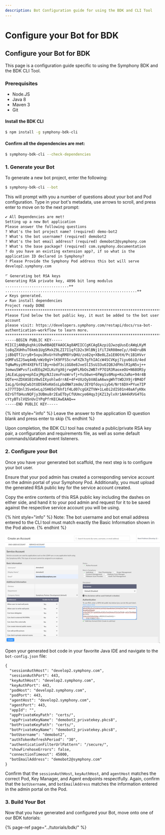 ```yaml
---
description: Bot Configuration guide for using the BDK and CLI Tool
---
```


# Configure your Bot for BDK

## Configure your Bot for BDK

This page is a configuration guide specific to using the Symphony BDK and the BDK CLI Tool.

### Prerequisites

* Node.JS
* Java 8
* Maven 3
* Git

#### Install the BDK CLI

```bash
$ npm install -g symphony-bdk-cli
```

#### Confirm all the dependencies are met:

```bash
$ symphony-bdk-cli --check-dependencies
```

### 1.  Generate your Bot

To generate a new bot project, enter the following:

```bash
$ symphony-bdk-cli --bot
```

This will prompt with you a number of questions about your bot and Pod configuration. Type in your bot's metadata, use arrows to scroll, and press enter to move on to the next prompt:

```text
✔ All Dependencies are met!
Setting up a new Bot application
Please answer the following questions
? What's the bot project name? (required) demo-bot2
? What's the bot username? (required) demobot2
? What's the bot email address? (required) demobot2@symphony.com
? What's the base package? (required) com.symphony.documentation
? do you have an existing extension app?, if so what is the application ID declared in Symphony? 
? Please Provide the Symphony Pod address this bot will serve develop2.symphony.com

⠋ Generating bot RSA keys
Generating RSA private key, 4096 bit long modulus
.............................++
............................................................++
✔ Keys generated.
✔ Ran install dependencies
Project ready DONE
********************************************************************************************
Please find below the bot public key, it must be added to the bot user account
please visit: https://developers.symphony.com/restapi/docs/rsa-bot-authentication-workflow to learn more.
********************************************************************************************
-----BEGIN PUBLIC KEY-----
MIICIjANBgkqhkiG9w0BAQEFAAOCAg8AMIICCgKCAgEAzpiQJwzqUusEcAWqLKyM
lo8qZXUHhuT6kmb1UgSMxkZ9LZI7I1qfCD2v3HlBNj1fiTJkR08meCy//04DruBN
jiBbQTfJzryB+5xpu3RvUrhVhqRM8YsQHU/zo82q+XBe0LZa1E0OtH/Pc1B1HVvr
oOMFuSZJSwq4mB/eWz0gV+lK9FFS5crwFXZk7gfhIACcW4SCVKpj7iyu66iO/4ed
TqNwMsyiMY4XEFkfIlBy+nbdf3ciGG8e8JxeSlI5sU33u6IQ8JdFHslR1pN5vj++
3omwuSWPvsfixdEEq2HILKuYgX6jrwgWFLRbOs2WB7rP7O1R3RaoxeOU+N68ORSy
jALEaLppq+ephIajMgzNJJzmvFnoWrvfj+YuS6wn+6FWgSs6Mop+KoJaRo+94r4B
UQTe+nZDXASB1V0wSIXyohlwdrrAE+4F+UXzOybVAEaA6wxgWhTtWDJX9jrBM4Df
IaLg/Gn9qCwb3tUDSkRxKmSsLpbdNW7zmdm/JEYQfdoysiyb4/Nrt6DX+PYue7IP
xJ77TIQnl3SvmSeLqJSH65d76hf1f4Ld07cgGXZTVW+1LeDi2dIS01n40aAfyKNx
OZrGTfbHusNQFjy3UBmu8r2EaETbyCfUUmcye6Hqy3jKZ13ylvXr1AH4kRVG4TGs
cYtyBTslVQ5nUvIYPqPfrKECAwEAAQ==
-----END PUBLIC KEY-----
```

{% hint style="info" %}
Leave the answer to the application ID question blank and press enter to skip
{% endhint %}

Upon completion, the BDK CLI tool has created a public/private RSA key pair, a configuration and requirements file, as well as some default commands/datafeed event listeners.

### 2. Configure your Bot

Once you have your generated bot scaffold, the next step is to configure your bot user.

Ensure that your pod admin has created a corresponding service account on the admin portal of your Symphony Pod. Additionally, you must upload the generated RSA public key for the service account created.

Copy the entire contents of this RSA public key including the dashes on either side, and hand it to your pod admin and request for it to be saved against the respective service account you will be using.

{% hint style="info" %}
Note: The bot username and bot email address entered to the CLI tool must match exactly the Basic Information shown in the Pod above.
{% endhint %}

![](../../.gitbook/assets/screen-shot-2020-07-11-at-6.07.09-pm%20%281%29.png)

Open your generated bot code in your favorite Java IDE and navigate to the `bot-config.json` file:

```text
{
  "sessionAuthHost": "develop2.symphony.com",
  "sessionAuthPort": 443,
  "keyAuthHost": "develop2.symphony.com",
  "keyAuthPort": 443,
  "podHost": "develop2.symphony.com",
  "podPort": 443,
  "agentHost": "develop2.symphony.com",
  "agentPort": 443,
  "appId": "",
  "appPrivateKeyPath": "certs/",
  "appPrivateKeyName": "demobot2_privatekey.pkcs8",
  "botPrivateKeyPath": "certs/",
  "botPrivateKeyName": "demobot2_privatekey.pkcs8",
  "botUsername": "demobot2",
  "authTokenRefreshPeriod": "30",
  "authenticationFilterUrlPattern": "/secure/",
  "showFirehoseErrors": false,
  "connectionTimeout": 45000,
  "botEmailAddress": "demobot2@symphony.com"
}
```

Confirm that the `sessionAuthHost`, `keyAuthHost`, and `agentHost` matches the correct Pod, Key Manager, and Agent endpoints respectfully. Again, confirm that the `botUsername`, and `botEmailAddress` matches the information entered in the admin portal on the Pod.

### 3.  Build Your Bot

Now that you have generated and configured your Bot, move onto one of our BDK tutorials:

{% page-ref page="../tutorials/bdk/" %}

